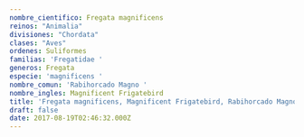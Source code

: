 ```yaml
---
nombre_cientifico: Fregata magnificens
reinos: "Animalia"
divisiones: "Chordata"
clases: "Aves"
ordenes: Suliformes
familias: 'Fregatidae '
generos: Fregata
especie: 'magnificens '
nombre_comun: 'Rabihorcado Magno '
nombre_ingles: Magnificent Frigatebird
title: 'Fregata magnificens, Magnificent Frigatebird, Rabihorcado Magno '
draft: false
date: 2017-08-19T02:46:32.000Z
---
```


